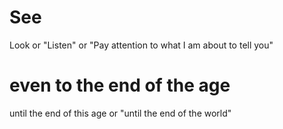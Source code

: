 
# See
Look or "Listen" or "Pay attention to what I am about to tell you"

# even to the end of the age
until the end of this age or "until the end of the world"